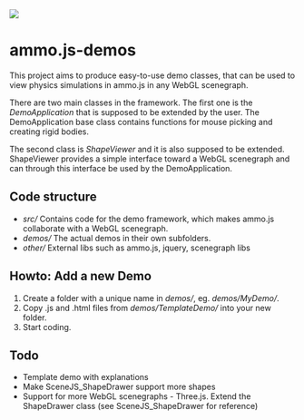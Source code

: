 <img src="http://granular.cs.umu.se/browserphysics/wp-content/uploads/2011/10/Sk%C3%A4rmbild-6.png">

# ammo.js-demos
This project aims to produce easy-to-use demo classes, that can be used to view physics simulations in ammo.js in any WebGL scenegraph.

There are two main classes in the framework. The first one is the _DemoApplication_ that is supposed to be extended by the user. The DemoApplication base class contains functions for mouse picking and creating rigid bodies.

The second class is _ShapeViewer_ and it is also supposed to be extended. ShapeViewer provides a simple interface toward a WebGL scenegraph and can through this interface be used by the DemoApplication.

## Code structure
* _src/_ Contains code for the demo framework, which makes ammo.js collaborate with a WebGL scenegraph.
* _demos/_ The actual demos in their own subfolders.
* _other/_ External libs such as ammo.js, jquery, scenegraph libs

## Howto: Add a new Demo
1. Create a folder with a unique name in _demos/_, eg. _demos/MyDemo/_. 
2. Copy .js and .html files from _demos/TemplateDemo/_ into your new folder.
3. Start coding.

## Todo
* Template demo with explanations
* Make SceneJS_ShapeDrawer support more shapes
* Support for more WebGL scenegraphs - Three.js. Extend the ShapeDrawer class (see SceneJS_ShapeDrawer for reference)